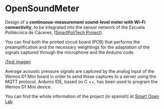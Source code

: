 # OpenSoundMeter

Design of a **continuous-measurement sound-level meter with Wi-Fi connectivity**, to be integrated into the sensor network of the Escuela Politécnica de Cáceres, ([SmartPoliTech Project](http://smartpolitech.unex.es/)).

You can find both the printed circuit board (PCB) that performs the preamplification and the necessary weightings for the adaptation of the signals captured through the microphone and the Arduino code.

¡[Test imagen](https://github.com/AGordiGuerrero/OpenSoundMeter/blob/photos/6.1.jpg)

Average acoustic pressure signals are captured by the analog input of the Wemos D1 Mini board in order to send these captures to a server using the MQTT protocol. Arduino IDE, based on C ++, has been used to program the Wemos D1 Mini device.

You can find the whole information of the project (in spanish) at [Smart Open Lab](www.smartopenlab.com)
